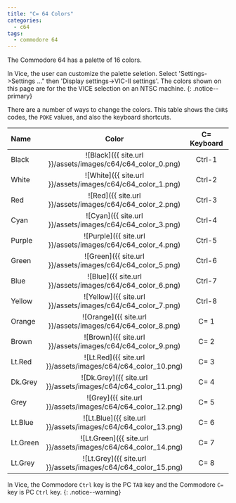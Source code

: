 ```yaml
---
title: "C= 64 Colors"
categories:
  - c64
tags:
  - commodore 64
---
```


The Commodore 64 has a palette of 16 colors.

In Vice, the user can customize the palette seletion. Select 'Settings->Settings ..." then 'Display settings->VIC-II settings'. The colors shown on this page are for the the VICE selection on an NTSC machine.
{: .notice--primary}

There are a number of ways to change the colors. This table shows the `CHR$` codes, the `POKE` values, and also the keyboard shortcuts.

| Name     | Color                                                          | C= Keyboard | Vice   | CHR$ | POKE |
|:---------|:--------------------------------------------------------------:|:-----------:|:------:|-----:|-----:|
| Black    | ![Black]({{ site.url }}/assets/images/c64/c64_color_0.png)     | Ctrl-1      | Tab-1  | 144  | 0    |
| White    | ![White]({{ site.url }}/assets/images/c64/c64_color_1.png)     | Ctrl-2      | Tab-2  | 5    | 1    |
| Red      | ![Red]({{ site.url }}/assets/images/c64/c64_color_2.png)       | Ctrl-3      | Tab-3  | 28   | 2    |
| Cyan     | ![Cyan]({{ site.url }}/assets/images/c64/c64_color_3.png)      | Ctrl-4      | Tab-4  | 159  | 3    |
| Purple   | ![Purple]({{ site.url }}/assets/images/c64/c64_color_4.png)    | Ctrl-5      | Tab-5  | 156  | 4    |
| Green    | ![Green]({{ site.url }}/assets/images/c64/c64_color_5.png)     | Ctrl-6      | Tab-6  | 30   | 5    |
| Blue     | ![Blue]({{ site.url }}/assets/images/c64/c64_color_6.png)      | Ctrl-7      | Tab-7  | 31   | 6    |
| Yellow   | ![Yellow]({{ site.url }}/assets/images/c64/c64_color_7.png)    | Ctrl-8      | Tab-8  | 158  | 7    |
| Orange   | ![Orange]({{ site.url }}/assets/images/c64/c64_color_8.png)    | C= 1        | Ctrl-1 | 129  | 8    |
| Brown    | ![Brown]({{ site.url }}/assets/images/c64/c64_color_9.png)     | C= 2        | Ctrl-2 | 149  | 9    |
| Lt.Red   | ![Lt.Red]({{ site.url }}/assets/images/c64/c64_color_10.png)   | C= 3        | Ctrl-3 | 150  | 10   |
| Dk.Grey  | ![Dk.Grey]({{ site.url }}/assets/images/c64/c64_color_11.png)  | C= 4        | Ctrl-4 | 151  | 11   |
| Grey     | ![Grey]({{ site.url }}/assets/images/c64/c64_color_12.png)     | C= 5        | Ctrl-5 | 152  | 12   |
| Lt.Blue  | ![Lt.Blue]({{ site.url }}/assets/images/c64/c64_color_13.png)  | C= 6        | Ctrl-6 | 153  | 13   |
| Lt.Green | ![Lt.Green]({{ site.url }}/assets/images/c64/c64_color_14.png) | C= 7        | Ctrl-7 | 154  | 14   |
| Lt.Grey  | ![Lt.Grey]({{ site.url }}/assets/images/c64/c64_color_15.png)  | C= 8        | Ctrl-8 | 155  | 15   |

In Vice, the Commodore `Ctrl` key is the PC `TAB` key and the Commodore `C=` key is PC `Ctrl` key.
{: .notice--warning}
